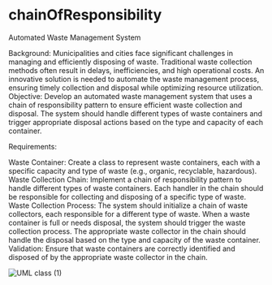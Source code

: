 # chainOfResponsibility

Automated Waste Management System

Background: 
Municipalities and cities face significant challenges in managing and efficiently disposing of waste. Traditional waste collection methods often result in delays, inefficiencies, and high operational costs. An innovative solution is needed to automate the waste management process, ensuring timely collection and disposal while optimizing resource utilization.
Objective: Develop an automated waste management system that uses a chain of responsibility pattern to ensure efficient waste collection and disposal. The system should handle different types of waste containers and trigger appropriate disposal actions based on the type and capacity of each container.

Requirements:

Waste Container: 
Create a class to represent waste containers, each with a specific capacity and type of waste (e.g., organic, recyclable, hazardous).
Waste Collection Chain:
Implement a chain of responsibility pattern to handle different types of waste containers. Each handler in the chain should be responsible for collecting and disposing of a specific type of waste.
Waste Collection Process:
The system should initialize a chain of waste collectors, each responsible for a different type of waste.
When a waste container is full or needs disposal, the system should trigger the waste collection process.
The appropriate waste collector in the chain should handle the disposal based on the type and capacity of the waste container.
Validation: 
Ensure that waste containers are correctly identified and disposed of by the appropriate waste collector in the chain.


![UML class (1)](https://github.com/user-attachments/assets/d0d14579-7eec-4759-994f-6e05ae1e57e2)
